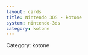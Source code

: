 ```yaml
---
layout: cards
title: Nintendo 3DS - kotone
system: nintendo-3ds
category: kotone
---
```

<div class="alert alert-secondary mb-4"><span class="i18n innerHTML-category">Category: </span><span class="i18n innerHTML-cat-kotone">kotone</span></div>
